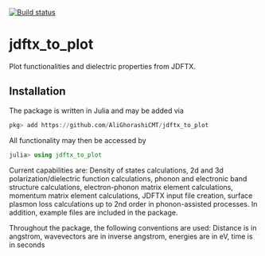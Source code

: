 [![Build status][ci-status-img]][ci-status-url]


# jdftx_to_plot
Plot functionalities and dielectric properties from JDFTX. 

## Installation

The package is written in Julia and may be added via 
```julia
pkg> add https://github.com/AliGhorashiCMT/jdftx_to_plot
```
All functionality may then be accessed by
```julia
julia> using jdftx_to_plot
```
Current capabilities are: Density of states calculations, 2d and 3d polarization/dielectric function calculations, phonon and electronic band structure calculations, electron-phonon matrix element calculations, momentum matrix element calculations, JDFTX input file creation, surface plasmon loss calculations up to 2nd order in phonon-assisted processes. In addition, example files are included in the package.

Throughout the package, the following conventions are used: Distance is in angstrom, wavevectors are in inverse angstrom, energies are in eV, time is in seconds


[ci-status-url]: https://travis-ci.com/github/AliGhorashiCMT/jdftx_to_plot/builds/222201217
[ci-status-img]: https://travis-ci.com/AliGhorashiCMT/jdftx_to_plot.svg?branch=main

